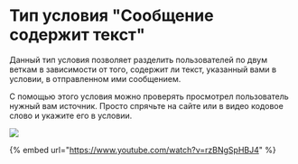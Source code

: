 # Тип условия "Сообщение содержит текст"

Данный тип условия позволяет разделить пользователей по двум веткам в зависимости от того, содержит ли текст, указанный вами в условии, в отправленном ими сообщением.

С помощью этого условия можно проверять просмотрел пользователь нужный вам источник. Просто спрячьте на сайте или в видео кодовое слово и укажите его в условии.

![](../../../../../.gitbook/assets/10г.png)

{% embed url="https://www.youtube.com/watch?v=rzBNgSpHBJ4" %}
